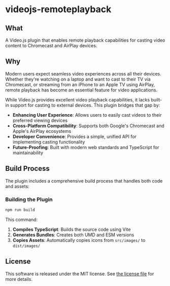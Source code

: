 # videojs-remoteplayback

## What

A Video.js plugin that enables remote playback capabilities for casting video content to
Chromecast and AirPlay devices.

## Why

Modern users expect seamless video experiences across all their devices. Whether they're
watching on a laptop and want to cast to their TV via Chromecast, or streaming from an
iPhone to an Apple TV using AirPlay, remote playback has become an essential feature for
video applications.

While Video.js provides excellent video playback capabilities, it lacks built-in support
for casting to external devices. This plugin bridges that gap by:

   * **Enhancing User Experience**: Allows users to easily cast videos to their preferred
     viewing devices
   * **Cross-Platform Compatibility**: Supports both Google's Chromecast and Apple's
     AirPlay ecosystems
   * **Developer Convenience**: Provides a simple, unified API for implementing casting
     functionality
   * **Future-Proofing**: Built with modern web standards and TypeScript for
     maintainability

## Build Process

The plugin includes a comprehensive build process that handles both code and assets:

### Building the Plugin

```bash
npm run build
```

This command:

1. **Compiles TypeScript**: Builds the source code using Vite
2. **Generates Bundles**: Creates both UMD and ESM versions
3. **Copies Assets**: Automatically copies icons from `src/images/` to `dist/images/`

## License

This software is released under the MIT license. See [the license file](LICENSE) for
more details.
